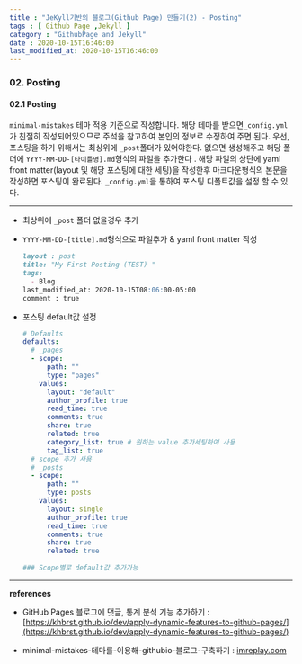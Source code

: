 ```yaml
---
title : "JeKyll기반의 블로그(Github Page) 만들기(2) - Posting"
tags : [ Github Page ,Jekyll ]
category : "GithubPage and Jekyll"
date : 2020-10-15T16:46:00
last_modified_at: 2020-10-15T16:46:00
---
```


### 02. Posting

#### 02.1 Posting

 `minimal-mistakes` 테마 적용 기준으로 작성합니다. 
 해당 테마를 받으면`_config.yml`가 친절히 작성되어있으므로 주석을 참고하여 본인의 정보로 수정하여 주면 된다. 우선, 포스팅을 하기 위해서는  최상위에  `_post`폴더가 있어야한다. 없으면 생성해주고 해당 폴더에 `YYYY-MM-DD-[타이틀명].md`형식의 파일을 추가한다 . 
 해당 파일의 상단에 yaml front matter(layout 및 해당 포스팅에 대한 세팅)을 작성한후 마크다운형식의 본문을 작성하면 포스팅이 완료된다. 
 `_config.yml`을 통하여 포스팅 디폴트값을 설정 할 수 있다.

----

- 최상위에 `_post` 폴더 없을경우 추가

- `YYYY-MM-DD-[title].md`형식으로 파일추가 & yaml front matter 작성

  ```markdown
  layout : post
  title: "My First Posting (TEST) "
  tags:
    - Blog
  last_modified_at: 2020-10-15T08:06:00-05:00
  comment : true
  ```

- 포스팅 default값 설정

  ```yml
  # Defaults
  defaults:
    # _pages
    - scope:
        path: ""
        type: "pages"
      values:
        layout: "default"
        author_profile: true
        read_time: true
        comments: true
        share: true
        related: true
        category_list: true # 원하는 value 추가세팅하여 사용
        tag_list: true
    # scope 추가 사용
    # _posts 
    - scope:
        path: ""
        type: posts
      values:
        layout: single
        author_profile: true
        read_time: true
        comments: true
        share: true
        related: true
        
  ### Scope별로 default값 추가가능
  ```



----

**references**

- GitHub Pages 블로그에 댓글, 통계 분석 기능 추가하기 : [https://khbrst.github.io/dev/apply-dynamic-features-to-github-pages/](https://khbrst.github.io/dev/apply-dynamic-features-to-github-pages/)

- minimal-mistakes-테마를-이용해-githubio-블로그-구축하기 : [imreplay.com](https://imreplay.com/blogging/minimal-mistakes-%ED%85%8C%EB%A7%88%EB%A5%BC-%EC%9D%B4%EC%9A%A9%ED%95%B4-githubio-%EB%B8%94%EB%A1%9C%EA%B7%B8-%EA%B5%AC%EC%B6%95%ED%95%98%EA%B8%B0/)


